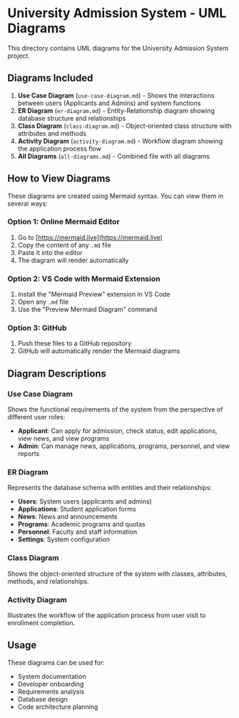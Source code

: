 # University Admission System - UML Diagrams

This directory contains UML diagrams for the University Admission System project.

## Diagrams Included

1. **Use Case Diagram** (`use-case-diagram.md`) - Shows the interactions between users (Applicants and Admins) and system functions
2. **ER Diagram** (`er-diagram.md`) - Entity-Relationship diagram showing database structure and relationships
3. **Class Diagram** (`class-diagram.md`) - Object-oriented class structure with attributes and methods
4. **Activity Diagram** (`activity-diagram.md`) - Workflow diagram showing the application process flow
5. **All Diagrams** (`all-diagrams.md`) - Combined file with all diagrams

## How to View Diagrams

These diagrams are created using Mermaid syntax. You can view them in several ways:

### Option 1: Online Mermaid Editor
1. Go to [https://mermaid.live](https://mermaid.live)
2. Copy the content of any `.md` file
3. Paste it into the editor
4. The diagram will render automatically

### Option 2: VS Code with Mermaid Extension
1. Install the "Mermaid Preview" extension in VS Code
2. Open any `.md` file
3. Use the "Preview Mermaid Diagram" command

### Option 3: GitHub
1. Push these files to a GitHub repository
2. GitHub will automatically render the Mermaid diagrams

## Diagram Descriptions

### Use Case Diagram
Shows the functional requirements of the system from the perspective of different user roles:
- **Applicant**: Can apply for admission, check status, edit applications, view news, and view programs
- **Admin**: Can manage news, applications, programs, personnel, and view reports

### ER Diagram
Represents the database schema with entities and their relationships:
- **Users**: System users (applicants and admins)
- **Applications**: Student application forms
- **News**: News and announcements
- **Programs**: Academic programs and quotas
- **Personnel**: Faculty and staff information
- **Settings**: System configuration

### Class Diagram
Shows the object-oriented structure of the system with classes, attributes, methods, and relationships.

### Activity Diagram
Illustrates the workflow of the application process from user visit to enrollment completion.

## Usage
These diagrams can be used for:
- System documentation
- Developer onboarding
- Requirements analysis
- Database design
- Code architecture planning